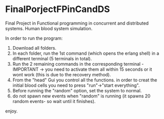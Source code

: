 # FinalPorjectFPinCandDS
Final Project in Functional programming in concurrent and distributed systems. Human blood system simulation.

In order to run the program:
1. Download all folders.
2. In each folder, run the 1st command (which opens the erlang shell) in a different terminal (5 terminals in total).
3. Run the 2 remaining commands in the corresponding terminal - IMPORTANT -> you need to activate them all within 15 seconds or it wont work (this is due to the recovery method).
4. From the "head" Gui you control all the functions. in order to creat the initial blood cells you need to press "run"->"start everything".
5. Before running the "random" option, set the system to normal.
6. do not spawn new events when "random" is running (it spawns 20 random events- so wait until it finishes).  

enjoy.

